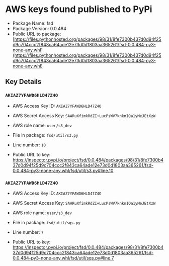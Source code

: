 # AWS keys found published to PyPi

* Package Name: fsd
* Package Version: 0.0.484
* Public URL to package: [https://files.pythonhosted.org/packages/98/31/8fe7300b437d0d94f25d9c704ccc2f843ca64ade12e73d0d1803aa365261/fsd-0.0.484-py3-none-any.whl](https://files.pythonhosted.org/packages/98/31/8fe7300b437d0d94f25d9c704ccc2f843ca64ade12e73d0d1803aa365261/fsd-0.0.484-py3-none-any.whl)

## Key Details

### `AKIAZ7YFAWD6HLD47Z4O`

* AWS Access Key ID: `AKIAZ7YFAWD6HLD47Z4O`
* AWS Secret Access Key: `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` 
* AWS role name: `user/s3_dev`
* File in package: `fsd/util/s3.py`
* Line number: `10`

* Public URL to key: https://inspector.pypi.io/project/fsd/0.0.484/packages/98/31/8fe7300b437d0d94f25d9c704ccc2f843ca64ade12e73d0d1803aa365261/fsd-0.0.484-py3-none-any.whl/fsd/util/s3.py#line.10



### `AKIAZ7YFAWD6HLD47Z4O`

* AWS Access Key ID: `AKIAZ7YFAWD6HLD47Z4O`
* AWS Secret Access Key: `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` 
* AWS role name: `user/s3_dev`
* File in package: `fsd/util/sqs.py`
* Line number: `7`

* Public URL to key: https://inspector.pypi.io/project/fsd/0.0.484/packages/98/31/8fe7300b437d0d94f25d9c704ccc2f843ca64ade12e73d0d1803aa365261/fsd-0.0.484-py3-none-any.whl/fsd/util/sqs.py#line.7


